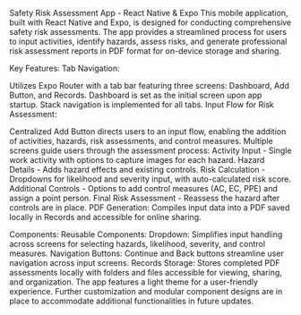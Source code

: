 Safety Risk Assessment App - React Native & Expo
This mobile application, built with React Native and Expo, is designed for conducting comprehensive safety risk assessments. The app provides a streamlined process for users to input activities, identify hazards, assess risks, and generate professional risk assessment reports in PDF format for on-device storage and sharing.

Key Features:
Tab Navigation:

Utilizes Expo Router with a tab bar featuring three screens: Dashboard, Add Button, and Records.
Dashboard is set as the initial screen upon app startup. Stack navigation is implemented for all tabs.
Input Flow for Risk Assessment:

Centralized Add Button directs users to an input flow, enabling the addition of activities, hazards, risk assessments, and control measures.
Multiple screens guide users through the assessment process:
Activity Input - Single work activity with options to capture images for each hazard.
Hazard Details - Adds hazard effects and existing controls.
Risk Calculation - Dropdowns for likelihood and severity input, with auto-calculated risk score.
Additional Controls - Options to add control measures (AC, EC, PPE) and assign a point person.
Final Risk Assessment - Reassess the hazard after controls are in place.
PDF Generation: Compiles input data into a PDF saved locally in Records and accessible for online sharing.

Components:
Reusable Components:
Dropdown: Simplifies input handling across screens for selecting hazards, likelihood, severity, and control measures.
Navigation Buttons: Continue and Back buttons streamline user navigation across input screens.
Records Storage:
Stores completed PDF assessments locally with folders and files accessible for viewing, sharing, and organization.
The app features a light theme for a user-friendly experience. Further customization and modular component designs are in place to accommodate additional functionalities in future updates.

